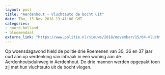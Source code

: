 ```yaml
---
layout: post
title: "Aerdenhout - Vluchtauto de bocht uit"
date: Thu, 15 Nov 2018 13:41:00 GMT
categories: 
- noord-holland 
- bloemendaal 
externe_link: "https://www.politie.nl/nieuws/2018/november/15/04-vluchtauto-de-bocht-uit.html"
---
```


Op woensdagavond hield de politie drie Roemenen van 30, 36 en 37 jaar oud aan op verdenking van inbraak in een woning aan de Aerdenhoutsduinweg in Aerdenhout. De drie mannen werden opgepakt toen zij met hun vluchtauto uit de bocht vlogen.
